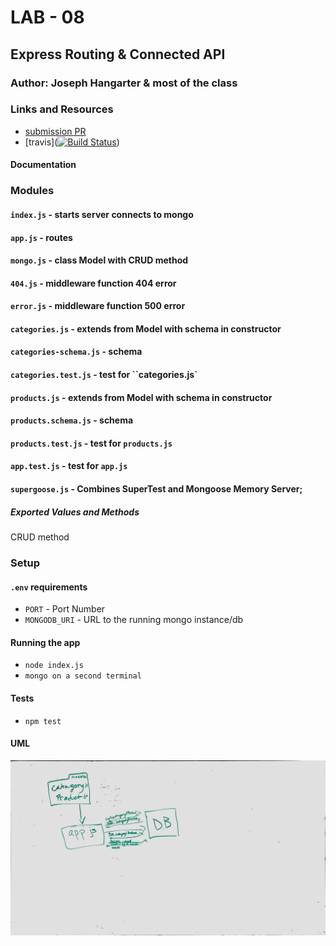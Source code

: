 # LAB - 08

## Express Routing & Connected API

### Author: Joseph Hangarter & most of the class

### Links and Resources
* [submission PR](https://github.com/401-advanced-javascriptnights-joseph/lab-08-Express-Routing---Connected-API/pull/2)
* [travis]([![Build Status](https://travis-ci.com/401-advanced-javascriptnights-joseph/lab-08-Express-Routing---Connected-API.svg?branch=master)](https://travis-ci.com/401-advanced-javascriptnights-joseph/lab-08-Express-Routing---Connected-API))


#### Documentation


### Modules
#### `index.js` - starts server connects to mongo
#### `app.js` - routes
#### `mongo.js` - class Model with CRUD method
#### `404.js` - middleware function 404 error
#### `error.js` - middleware function 500 error
#### `categories.js` - extends from Model with schema in constructor
#### `categories-schema.js` - schema
#### `categories.test.js` - test for ``categories.js`
#### `products.js` - extends from Model with schema in constructor
#### `products.schema.js` - schema
#### `products.test.js` - test for `products.js`
#### `app.test.js` - test for `app.js`
#### `supergoose.js` - Combines SuperTest and Mongoose Memory Server; 

##### Exported Values and Methods
CRUD method

### Setup
#### `.env` requirements
* `PORT` - Port Number
* `MONGODB_URI` - URL to the running mongo instance/db

#### Running the app
* `node index.js`
* `mongo on a second terminal`
  
#### Tests
* `npm test`

#### UML
![UML](./images/UML.jpg)
